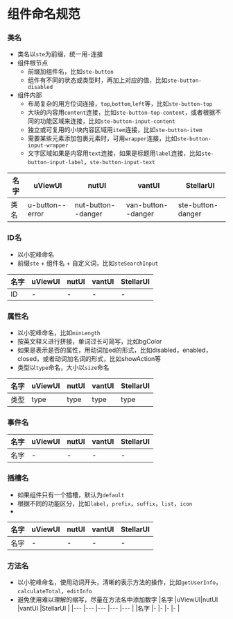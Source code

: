 # 组件命名规范

### 类名
- 类名以`ste`为前缀，统一用`-`连接
- 组件根节点
	- 前缀加组件名，比如`ste-button`
	- 组件有不同的状态或类型时，再加上对应的值，比如`ste-button-disabled`
- 组件内部
	- 布局复杂的用方位词连接，`top`,`bottom`,`left`等，比如`ste-button-top`
	- 大块的内容用`content`连接，比如`ste-button-top-content`，或者根据不同的功能区域来连接，比如`ste-button-input-content`
	- 独立或可复用的小块内容区域用`item`连接，比如`ste-button-item`
	- 需要某些元素添加包裹元素时，可用`wrapper`连接，比如`ste-button-input-wrapper`
	- 文字区域如果是内容用`text`连接，如果是标题用`label`连接，比如`ste-button-input-label`，`ste-button-input-text`

|名字	|uViewUI		|nutUI				|vantUI				|StellarUI			|
|---	|---			|---				|---				|---				|
|类名	|u-button--error|nut-button--danger	|van-button--danger	|ste-button-danger	|


### ID名
- 以小驼峰命名
- 前缀`ste` + 组件名 + 自定义词，比如`steSearchInput`

|名字	|uViewUI|nutUI	|vantUI	|StellarUI	|
|---	|---	|---	|---	|---		|
|ID		|-		|-		|-		|-			|


### 属性名
- 以小驼峰命名，比如`minLength`
- 按英文释义进行拼接，单词过长可简写，比如bgColor
- 如果是表示是否的属性，用动词加ed的形式，比如disabled，enabled，closed，或者动词加名词的形式，比如showAction等
- 类型以`type`命名，大小以`size`命名

|名字			|uViewUI	|nutUI				|vantUI			|StellarUI	|	
|---			|---		|---				|---			|---		|
|类型			|type		|type				|type			|type		|

### 事件名

|名字			|uViewUI	|nutUI				|vantUI			|StellarUI	|	
|---			|---		|---				|---			|---		|
|名字			|-			|-					|-				|-			|

### 插槽名
- 如果组件只有一个插槽，默认为`default`
- 根据不同的功能区分，比如`label`，`prefix`，`suffix`，`list`，`icon`
- 
|名字			|uViewUI	|nutUI				|vantUI			|StellarUI	|	
|---			|---		|---				|---			|---		|
|名字			|-			|-					|-				|-			|

### 方法名
- 以小驼峰命名，使用动词开头，清晰的表示方法的操作，比如`getUserInfo`，`calculateTotal`，`editInfo`
- 避免使用难以理解的缩写，尽量在方法名中添加数字
|名字	|uViewUI|nutUI	|vantUI	|StellarUI	|
|---	|---	|---	|---	|---		|
|名字	|-		|-		|-		|-			|